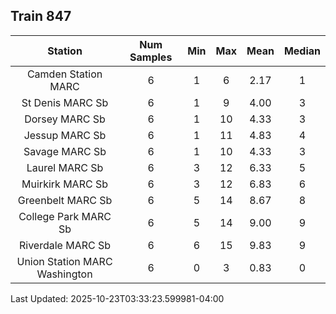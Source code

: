 ## Train 847

| Station | Num Samples | Min | Max | Mean | Median |
| :-----: | :---------: | :-: | :-: | :--: | :----: |
| Camden Station MARC | 6 | 1 | 6 | 2.17 | 1 |
| St Denis MARC Sb | 6 | 1 | 9 | 4.00 | 3 |
| Dorsey MARC Sb | 6 | 1 | 10 | 4.33 | 3 |
| Jessup MARC Sb | 6 | 1 | 11 | 4.83 | 4 |
| Savage MARC Sb | 6 | 1 | 10 | 4.33 | 3 |
| Laurel MARC Sb | 6 | 3 | 12 | 6.33 | 5 |
| Muirkirk MARC Sb | 6 | 3 | 12 | 6.83 | 6 |
| Greenbelt MARC Sb | 6 | 5 | 14 | 8.67 | 8 |
| College Park MARC Sb | 6 | 5 | 14 | 9.00 | 9 |
| Riverdale MARC Sb | 6 | 6 | 15 | 9.83 | 9 |
| Union Station MARC Washington | 6 | 0 | 3 | 0.83 | 0 |


Last Updated: 2025-10-23T03:33:23.599981-04:00
